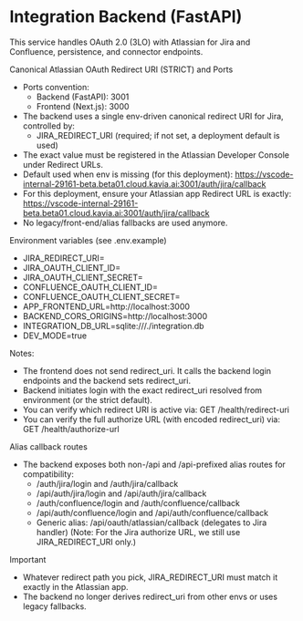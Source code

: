 # Integration Backend (FastAPI)

This service handles OAuth 2.0 (3LO) with Atlassian for Jira and Confluence, persistence, and connector endpoints.

Canonical Atlassian OAuth Redirect URI (STRICT) and Ports
- Ports convention:
  - Backend (FastAPI): 3001
  - Frontend (Next.js): 3000
- The backend uses a single env-driven canonical redirect URI for Jira, controlled by:
  - JIRA_REDIRECT_URI (required; if not set, a deployment default is used)
- The exact value must be registered in the Atlassian Developer Console under Redirect URLs.
- Default used when env is missing (for this deployment):
  https://vscode-internal-29161-beta.beta01.cloud.kavia.ai:3001/auth/jira/callback
- For this deployment, ensure your Atlassian app Redirect URL is exactly:
  https://vscode-internal-29161-beta.beta01.cloud.kavia.ai:3001/auth/jira/callback
- No legacy/front-end/alias fallbacks are used anymore.

Environment variables (see .env.example)
- JIRA_REDIRECT_URI=
- JIRA_OAUTH_CLIENT_ID=
- JIRA_OAUTH_CLIENT_SECRET=
- CONFLUENCE_OAUTH_CLIENT_ID=
- CONFLUENCE_OAUTH_CLIENT_SECRET=
- APP_FRONTEND_URL=http://localhost:3000
- BACKEND_CORS_ORIGINS=http://localhost:3000
- INTEGRATION_DB_URL=sqlite:///./integration.db
- DEV_MODE=true

Notes:
- The frontend does not send redirect_uri. It calls the backend login endpoints and the backend sets redirect_uri.
- Backend initiates login with the exact redirect_uri resolved from environment (or the strict default).
- You can verify which redirect URI is active via:
  GET /health/redirect-uri
- You can verify the full authorize URL (with encoded redirect_uri) via:
  GET /health/authorize-url

Alias callback routes
- The backend exposes both non-/api and /api-prefixed alias routes for compatibility:
  - /auth/jira/login and /auth/jira/callback
  - /api/auth/jira/login and /api/auth/jira/callback
  - /auth/confluence/login and /auth/confluence/callback
  - /api/auth/confluence/login and /api/auth/confluence/callback
  - Generic alias: /api/oauth/atlassian/callback (delegates to Jira handler)
    (Note: For the Jira authorize URL, we still use JIRA_REDIRECT_URI only.)

Important
- Whatever redirect path you pick, JIRA_REDIRECT_URI must match it exactly in the Atlassian app.
- The backend no longer derives redirect_uri from other envs or uses legacy fallbacks.

